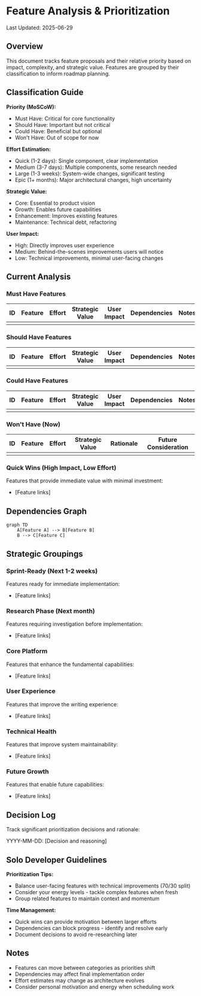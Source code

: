 # Feature Analysis & Prioritization

Last Updated: 2025-06-29

## Overview
This document tracks feature proposals and their relative priority based on impact, complexity, and strategic value. Features are grouped by their classification to inform roadmap planning.

## Classification Guide

**Priority (MoSCoW):**
- Must Have: Critical for core functionality
- Should Have: Important but not critical
- Could Have: Beneficial but optional
- Won't Have: Out of scope for now

**Effort Estimation:**
- Quick (1-2 days): Single component, clear implementation
- Medium (3-7 days): Multiple components, some research needed
- Large (1-3 weeks): System-wide changes, significant testing
- Epic (1+ months): Major architectural changes, high uncertainty

**Strategic Value:**
- Core: Essential to product vision
- Growth: Enables future capabilities
- Enhancement: Improves existing features
- Maintenance: Technical debt, refactoring

**User Impact:**
- High: Directly improves user experience
- Medium: Behind-the-scenes improvements users will notice
- Low: Technical improvements, minimal user-facing changes

## Current Analysis

### Must Have Features
| ID | Feature | Effort | Strategic Value | User Impact | Dependencies | Notes |
|----|---------|--------|-----------------|-------------|--------------|-------|
|    |         |        |                 |             |              |       |

### Should Have Features
| ID | Feature | Effort | Strategic Value | User Impact | Dependencies | Notes |
|----|---------|--------|-----------------|-------------|--------------|-------|
|    |         |        |                 |             |              |       |

### Could Have Features
| ID | Feature | Effort | Strategic Value | User Impact | Dependencies | Notes |
|----|---------|--------|-----------------|-------------|--------------|-------|
|    |         |        |                 |             |              |       |

### Won't Have (Now)
| ID | Feature | Effort | Strategic Value | Rationale | Future Consideration |
|----|---------|--------|-----------------|-----------|---------------------|
|    |         |        |                 |           |                     |

### Quick Wins (High Impact, Low Effort)
Features that provide immediate value with minimal investment:
- [Feature links]


## Dependencies Graph
```mermaid
graph TD
    A[Feature A] --> B[Feature B]
    B --> C[Feature C]
```

## Strategic Groupings

### Sprint-Ready (Next 1-2 weeks)
Features ready for immediate implementation:
- [Feature links]

### Research Phase (Next month)
Features requiring investigation before implementation:
- [Feature links]

### Core Platform
Features that enhance the fundamental capabilities:
- [Feature links]

### User Experience
Features that improve the writing experience:
- [Feature links]

### Technical Health
Features that improve system maintainability:
- [Feature links]

### Future Growth
Features that enable future capabilities:
- [Feature links]

## Decision Log
Track significant prioritization decisions and rationale:

YYYY-MM-DD: [Decision and reasoning]

## Solo Developer Guidelines

**Prioritization Tips:**
- Balance user-facing features with technical improvements (70/30 split)
- Consider your energy levels - tackle complex features when fresh
- Group related features to maintain context and momentum

**Time Management:**
- Quick wins can provide motivation between larger efforts
- Dependencies can block progress - identify and resolve early
- Document decisions to avoid re-researching later

## Notes
- Features can move between categories as priorities shift
- Dependencies may affect final implementation order
- Effort estimates may change as architecture evolves
- Consider personal motivation and energy when scheduling work

